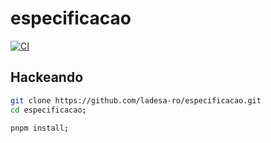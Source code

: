 # especificacao

[![CI](https://github.com/ladesa-ro/especificacao/actions/workflows/ci.yml/badge.svg)](https://github.com/ladesa-ro/especificacao/actions/workflows/ci.yml)

## Hackeando

```sh
git clone https://github.com/ladesa-ro/especificacao.git
cd especificacao;
```

```sh
pnpm install;
```
